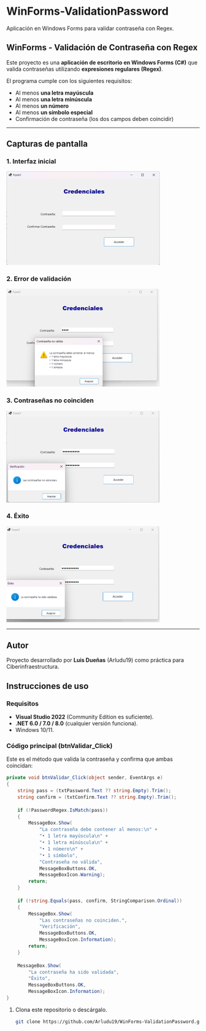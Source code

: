 # WinForms-ValidationPassword
Aplicación en Windows Forms para validar contraseña con Regex.

## WinForms - Validación de Contraseña con Regex
Este proyecto es una **aplicación de escritorio en Windows Forms (C#)** que valida contraseñas utilizando **expresiones regulares (Regex)**.  

El programa cumple con los siguientes requisitos:  
- Al menos **una letra mayúscula**  
- Al menos **una letra minúscula**  
- Al menos **un número**  
- Al menos **un símbolo especial**  
- Confirmación de contraseña (los dos campos deben coincidir)  
---
## Capturas de pantalla 
### 1. Interfaz inicial
<img src="/Interfaz/Interfaz.png" alt="Interfaz inicial" width="400"/>

### 2. Error de validación
<img src="/Interfaz/error.png" alt="Error de validación" width="400"/>

### 3. Contraseñas no coinciden
<img src="/Interfaz/no.png" alt="Contraseñas no coinciden" width="400"/>

### 4. Éxito
<img src="/Interfaz/exito.png" alt="Éxito" width="400"/>

---
## Autor
   Proyecto desarrollado por **Luis Dueñas** (Arludu19) como práctica para Ciberinfraestructura.
   
## Instrucciones de uso
### Requisitos
- **Visual Studio 2022** (Community Edition es suficiente).  
- **.NET 6.0 / 7.0 / 8.0** (cualquier versión funciona).  
- Windows 10/11.  
### Código principal (btnValidar_Click)
Este es el método que valida la contraseña y confirma que ambas coincidan:

```csharp
private void btnValidar_Click(object sender, EventArgs e)
{
    string pass = (txtPassword.Text ?? string.Empty).Trim();
    string confirm = (txtConfirm.Text ?? string.Empty).Trim();

    if (!PasswordRegex.IsMatch(pass))
    {
        MessageBox.Show(
            "La contraseña debe contener al menos:\n" +
            "• 1 letra mayúscula\n" +
            "• 1 letra minúscula\n" +
            "• 1 número\n" +
            "• 1 símbolo",
            "Contraseña no válida",
            MessageBoxButtons.OK,
            MessageBoxIcon.Warning);
        return;
    }

    if (!string.Equals(pass, confirm, StringComparison.Ordinal))
    {
        MessageBox.Show(
            "Las contraseñas no coinciden.",
            "Verificación",
            MessageBoxButtons.OK,
            MessageBoxIcon.Information);
        return;
    }

    MessageBox.Show(
        "La contraseña ha sido validada",
        "Éxito",
        MessageBoxButtons.OK,
        MessageBoxIcon.Information);
}
```
1. Clona este repositorio o descárgalo.  
   ```bash
   git clone https://github.com/Arludu19/WinForms-ValidationPassword.git
   ```
